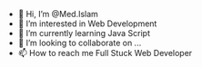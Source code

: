 - 👋 Hi, I’m @Med.Islam
- 👀 I’m interested in Web Development
- 🌱 I’m currently learning Java Script
- 💞️ I’m looking to collaborate on ...
- 📫 How to reach me Full Stuck Web Developer

